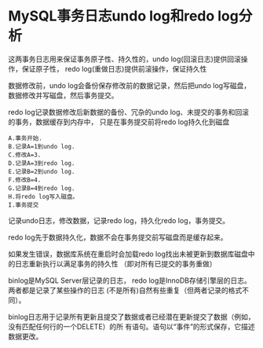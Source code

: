 # MySQL事务日志undo log和redo log分析

这两事务日志用来保证事务原子性、持久性的，undo log(回滚日志)提供回滚操作，保证原子性，
redo log(重做日志)提供前滚操作，保证持久性

数据修改前，undo log会备份保存修改前的数据记录，然后把undo log写磁盘，数据修改并写磁盘，然后事务提交。

redo log记录数据修改后新数据的备份、冗杂的undo log、未提交的事务和回滚的事务，数据缓存到内存中，
只是在事务提交前将redo log持久化到磁盘

```
A.事务开始.
B.记录A=1到undo log.
C.修改A=3.
D.记录A=3到redo log.
E.记录B=2到undo log.
F.修改B=4.
G.记录B=4到redo log.
H.将redo log写入磁盘。
I.事务提交
```

记录undo日志，修改数据，记录redo log，持久化redo log，事务提交。

redo log先于数据持久化，数据不会在事务提交前写磁盘而是缓存起来。

如果发生错误，数据库系统在重启时会加载redo log找出未被更新到数据库磁盘中的日志重新执行以满足事务的持久性
（即对所有已提交的事务重做）


binlog是MySQL Server层记录的日志， redo log是InnoDB存储引擎层的日志。 两者都是记录了某些操作的日志
(不是所有)自然有些重复（但两者记录的格式不同）。

binlog日志用于记录所有更新且提交了数据或者已经潜在更新提交了数据（例如，没有匹配任何行的一个DELETE）的所
有语句。语句以“事件”的形式保存，它描述数据更改。




